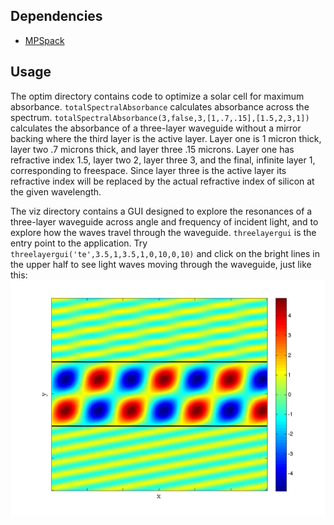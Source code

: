 Dependencies
------------
- [MPSpack](http://code.google.com/p/mpspack/)

Usage
---------
The optim directory contains code to optimize a solar cell for maximum absorbance.
`totalSpectralAbsorbance` calculates absorbance across the spectrum.
`totalSpectralAbsorbance(3,false,3,[1,.7,.15],[1.5,2,3,1])` calculates the absorbance
of a three-layer waveguide without a mirror backing where the third layer is the active
layer. Layer one is 1 micron thick, layer two .7 microns thick, and layer three .15
microns. Layer one has refractive index 1.5, layer two 2, layer three 3, and the final,
infinite layer 1, corresponding to freespace. Since layer three is the active layer its
refractive index will be replaced by the actual refractive index of silicon at the
given wavelength.

The viz directory contains a GUI designed to explore the resonances of a three-layer
waveguide across angle and frequency of incident light, and to explore how the waves
travel through the waveguide. `threelayergui` is the entry point to the application.
Try `threelayergui('te',3.5,1,3.5,1,0,10,0,10)` and click on the bright lines in
the upper half to see light waves moving through the waveguide, just like this:
![](./resources/wave.png)